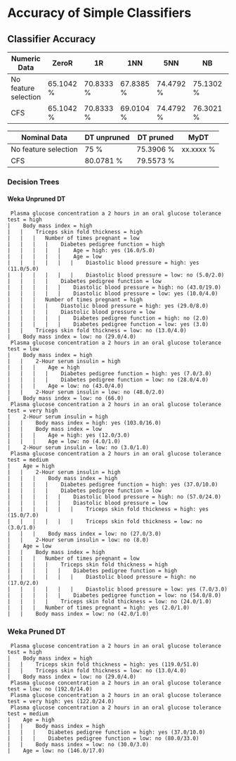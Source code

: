 Accuracy of Simple Classifiers
==============================

Classifier Accuracy
-------------------

| Numeric Data         | ZeroR     | 1R        | 1NN       | 5NN       | NB        | MLP       | SVM       | RF        | MyNB      |
|----------------------|-----------|-----------|-----------|-----------|-----------|-----------|-----------|-----------|-----------|
| No feature selection | 65.1042 % | 70.8333 % | 67.8385 % | 74.4792 % | 75.1302 % | 75.3906 % | 76.3021 % | 74.8698 % | xx.xxxx % |
| CFS                  | 65.1042 % | 70.8333 % | 69.0104 % | 74.4792 % | 76.3021 % | 75.7813 % | 76.6927 % | 75.9115 % | xx.xxxx % |

| Nominal Data         | DT unpruned | DT pruned |  MyDT     |
|----------------------|-------------|-----------|-----------|
| No feature selection | 75 %        | 75.3906 % | xx.xxxx % |
| CFS                  | 80.0781 %   | 79.5573 % |           |

### Decision Trees

#### Weka Unpruned DT

```
 Plasma glucose concentration a 2 hours in an oral glucose tolerance test = high
|    Body mass index = high
|   |    Triceps skin fold thickness = high
|   |   |   Number of times pregnant = low
|   |   |   |    Diabetes pedigree function = high
|   |   |   |   |    Age = high: yes (16.0/5.0)
|   |   |   |   |    Age = low
|   |   |   |   |   |    Diastolic blood pressure = high: yes (11.0/5.0)
|   |   |   |   |   |    Diastolic blood pressure = low: no (5.0/2.0)
|   |   |   |    Diabetes pedigree function = low
|   |   |   |   |    Diastolic blood pressure = high: no (43.0/19.0)
|   |   |   |   |    Diastolic blood pressure = low: yes (10.0/4.0)
|   |   |   Number of times pregnant = high
|   |   |   |    Diastolic blood pressure = high: yes (29.0/8.0)
|   |   |   |    Diastolic blood pressure = low
|   |   |   |   |    Diabetes pedigree function = high: no (2.0)
|   |   |   |   |    Diabetes pedigree function = low: yes (3.0)
|   |    Triceps skin fold thickness = low: no (13.0/4.0)
|    Body mass index = low: no (29.0/4.0)
 Plasma glucose concentration a 2 hours in an oral glucose tolerance test = low
|    Body mass index = high
|   |    2-Hour serum insulin = high
|   |   |    Age = high
|   |   |   |    Diabetes pedigree function = high: yes (7.0/3.0)
|   |   |   |    Diabetes pedigree function = low: no (28.0/4.0)
|   |   |    Age = low: no (43.0/4.0)
|   |    2-Hour serum insulin = low: no (48.0/2.0)
|    Body mass index = low: no (66.0)
 Plasma glucose concentration a 2 hours in an oral glucose tolerance test = very high
|    2-Hour serum insulin = high
|   |    Body mass index = high: yes (103.0/16.0)
|   |    Body mass index = low
|   |   |    Age = high: yes (12.0/3.0)
|   |   |    Age = low: no (4.0/1.0)
|    2-Hour serum insulin = low: no (3.0/1.0)
 Plasma glucose concentration a 2 hours in an oral glucose tolerance test = medium
|    Age = high
|   |    2-Hour serum insulin = high
|   |   |    Body mass index = high
|   |   |   |    Diabetes pedigree function = high: yes (37.0/10.0)
|   |   |   |    Diabetes pedigree function = low
|   |   |   |   |    Diastolic blood pressure = high: no (57.0/24.0)
|   |   |   |   |    Diastolic blood pressure = low
|   |   |   |   |   |    Triceps skin fold thickness = high: yes (15.0/7.0)
|   |   |   |   |   |    Triceps skin fold thickness = low: no (3.0/1.0)
|   |   |    Body mass index = low: no (27.0/3.0)
|   |    2-Hour serum insulin = low: no (8.0)
|    Age = low
|   |    Body mass index = high
|   |   |   Number of times pregnant = low
|   |   |   |    Triceps skin fold thickness = high
|   |   |   |   |    Diabetes pedigree function = high
|   |   |   |   |   |    Diastolic blood pressure = high: no (17.0/2.0)
|   |   |   |   |   |    Diastolic blood pressure = low: yes (7.0/3.0)
|   |   |   |   |    Diabetes pedigree function = low: no (54.0/8.0)
|   |   |   |    Triceps skin fold thickness = low: no (24.0/1.0)
|   |   |   Number of times pregnant = high: yes (2.0/1.0)
|   |    Body mass index = low: no (42.0/1.0)
```

### Weka Pruned DT

```
 Plasma glucose concentration a 2 hours in an oral glucose tolerance test = high
|    Body mass index = high
|   |    Triceps skin fold thickness = high: yes (119.0/51.0)
|   |    Triceps skin fold thickness = low: no (13.0/4.0)
|    Body mass index = low: no (29.0/4.0)
 Plasma glucose concentration a 2 hours in an oral glucose tolerance test = low: no (192.0/14.0)
 Plasma glucose concentration a 2 hours in an oral glucose tolerance test = very high: yes (122.0/24.0)
 Plasma glucose concentration a 2 hours in an oral glucose tolerance test = medium
|    Age = high
|   |    Body mass index = high
|   |   |    Diabetes pedigree function = high: yes (37.0/10.0)
|   |   |    Diabetes pedigree function = low: no (80.0/33.0)
|   |    Body mass index = low: no (30.0/3.0)
|    Age = low: no (146.0/17.0)
```
